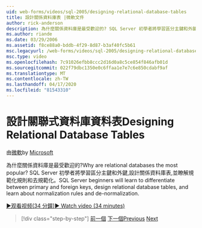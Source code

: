 ```yaml
---
uid: web-forms/videos/sql-2005/designing-relational-database-tables
title: 設計關係資料庫表 |微軟文件
author: rick-anderson
description: 為什麼關係資料庫是最受歡迎的? SQL Server 初學者將學習區分主鍵和外鍵,設計關係資料庫...
ms.author: riande
ms.date: 03/29/2006
ms.assetid: f8ce88a0-bddb-4f29-8d87-b3af40fc5b61
msc.legacyurl: /web-forms/videos/sql-2005/designing-relational-database-tables
msc.type: video
ms.openlocfilehash: 7c91026efbb8ccc2d16d0a8c5ce854f846afb01d
ms.sourcegitcommit: 022f79dbc1350e0c6ffaa1e7e7c6e850cdabf9af
ms.translationtype: MT
ms.contentlocale: zh-TW
ms.lasthandoff: 04/17/2020
ms.locfileid: "81543310"
---
```

# <a name="designing-relational-database-tables"></a><span data-ttu-id="3298f-104">設計關聯式資料庫資料表</span><span class="sxs-lookup"><span data-stu-id="3298f-104">Designing Relational Database Tables</span></span>

<span data-ttu-id="3298f-105">由[微軟](https://github.com/microsoft)</span><span class="sxs-lookup"><span data-stu-id="3298f-105">by [Microsoft](https://github.com/microsoft)</span></span>

<span data-ttu-id="3298f-106">為什麼關係資料庫是最受歡迎的?</span><span class="sxs-lookup"><span data-stu-id="3298f-106">Why are relational databases the most popular?</span></span> <span data-ttu-id="3298f-107">SQL Server 初學者將學習區分主鍵和外鍵,設計關係資料庫表,並瞭解規範化規則和去規範化。</span><span class="sxs-lookup"><span data-stu-id="3298f-107">SQL Server beginners will learn to differentiate between primary and foreign keys, design relational database tables, and learn about normalization rules and de-normalization.</span></span>

[<span data-ttu-id="3298f-108">&#9654;观看视频(34 分鐘)</span><span class="sxs-lookup"><span data-stu-id="3298f-108">&#9654; Watch video (34 minutes)</span></span>](https://channel9.msdn.com/Blogs/ASP-NET-Site-Videos/designing-relational-database-tables)

> [!div class="step-by-step"]
> <span data-ttu-id="3298f-109">[前一個](more-about-column-data-types-and-other-properties.md)
> [下一個](manipulating-database-data.md)</span><span class="sxs-lookup"><span data-stu-id="3298f-109">[Previous](more-about-column-data-types-and-other-properties.md)
[Next](manipulating-database-data.md)</span></span>
